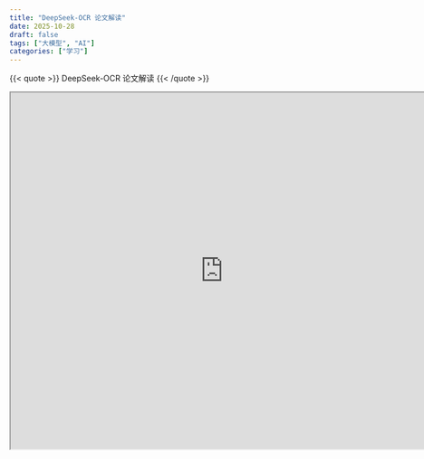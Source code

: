 ```yaml
---
title: "DeepSeek-OCR 论文解读"
date: 2025-10-28
draft: false
tags: ["大模型", "AI"]
categories: ["学习"]
---
```

{{< quote >}}
DeepSeek-OCR 论文解读
{{< /quote >}}
<!--more-->
<iframe src="https://coderethan-1327000741.cos.ap-chengdu.myqcloud.com/pdf/test.pdf#zoom=45" width="750" height="630"></iframe>

